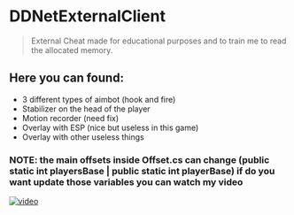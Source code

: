 # DDNetExternalClient

> External Cheat made for educational purposes and to train me to read the allocated memory.

## Here you can found:
- 3 different types of aimbot (hook and fire)
- Stabilizer on the head of the player
- Motion recorder (need fix)
- Overlay with ESP (nice but useless in this game)
- Overlay with other useless things

### NOTE: the main offsets inside Offset.cs can change (public static int playersBase | public static int playerBase) if do you want update those variables you can watch my video 

[![video](https://user-images.githubusercontent.com/68398653/229584271-2b67cb7d-91e1-450f-87c6-c32fedc45f5e.png)](https://youtu.be/DSCWU2PXjOw)
